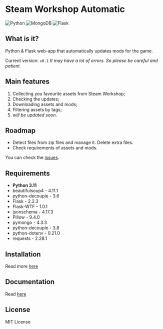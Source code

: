 # Steam Workshop Automatic

![Python](https://img.shields.io/badge/python-3670A0?style=for-the-badge&logo=python&logoColor=ffdd54)
![MongoDB](https://img.shields.io/badge/MongoDB-%234ea94b.svg?style=for-the-badge&logo=mongodb&logoColor=white)
![Flask](https://img.shields.io/badge/flask-%23000.svg?style=for-the-badge&logo=flask&logoColor=white)

## What is it?

Python & Flask web-app that automatically updates mods for the game.

Current version: `v0.1`
*It may have a lot of errors. So please be careful and patient.*

## Main features

1. Collecting you favourite assets from Steam Workshop;
2. Checking the updates;
3. Downloading assets and mods;
4. Filtering assets by tags;
5. *will be updated soon*.

## Roadmap

- Detect files from zip files and manage it. Delete extra files.
- Check requirements of assets and mods.

You can check the [issues](https://github.com/antydemidov/swautomatic/issues).

## Requirements

- **Python 3.11**
- beautifulsoup4 - 4.11.1
- python-decouple - 3.6
- Flask - 2.2.3
- Flask-WTF - 1.0.1
- jsonschema - 4.17.3
- Pillow - 9.4.0
- pymongo - 4.3.3
- python-decouple - 3.8
- python-dotenv - 0.21.0
- requests - 2.28.1

## Installation

Read more [here](/docs.md#installation)

## Documentation

Read [here](/docs.md)

## License

MIT License
